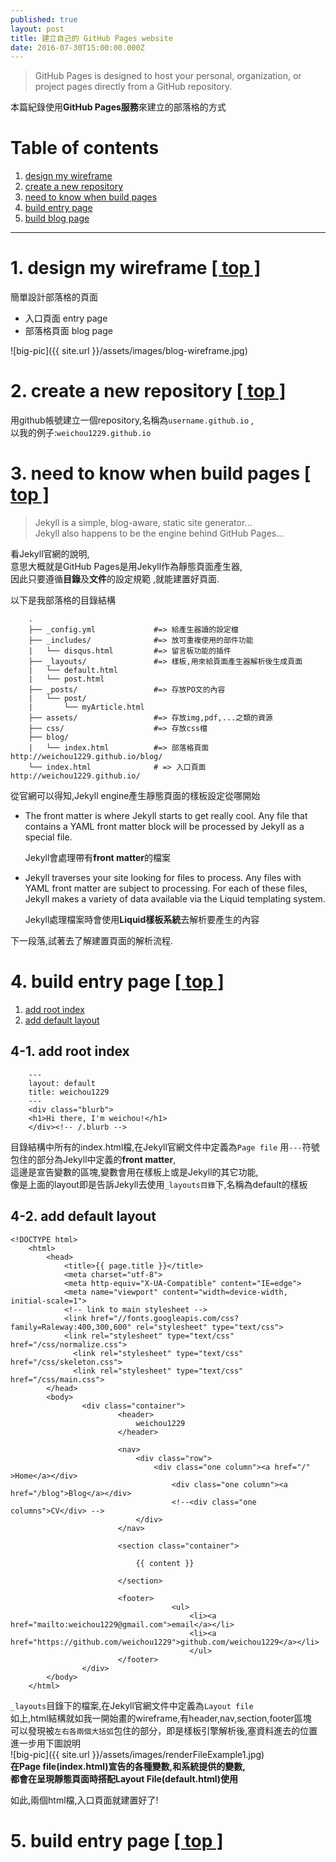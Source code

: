 ```yaml
---
published: true
layout: post
title: 建立自己的 GitHub Pages website
date: 2016-07-30T15:00:00.000Z
---
```


> GitHub Pages is designed to host your personal, organization, or project pages directly from a GitHub repository.

本篇紀錄使用**GitHub Pages服務**來建立的部落格的方式

# Table of contents

1. [design my wireframe](#design-my-wireframe)
2. [create a new repository](#create-a-new-repository)
3. [need to know when build pages](#need-to-know-when-build-pages)
4. [build entry page](#build-entry-page)
5. [build blog page](#build-blog-page)

--------------------------------------------------------------------------------

# 1\. design my wireframe [[ top ]](#Table-of-contents)

簡單設計部落格的頁面

- 入口頁面 entry page
- 部落格頁面 blog page

![big-pic]({{ site.url }}/assets/images/blog-wireframe.jpg)

# 2\. create a new repository [[ top ]](#Table-of-contents)

用github帳號建立一個repository,名稱為`username.github.io` ,<br>
以我的例子:`weichou1229.github.io`

# 3\. need to know when build pages [[ top ]](#Table-of-contents)

> Jekyll is a simple, blog-aware, static site generator...<br>
> Jekyll also happens to be the engine behind GitHub Pages...

看Jekyll官網的說明,<br>
意思大概就是GitHub Pages是用Jekyll作為靜態頁面產生器,<br>
因此只要遵循**目錄**及**文件**的設定規範 ,就能建置好頁面.

以下是我部落格的目錄結構

```
    .
    ├── _config.yml             #=> 給產生器讀的設定檔
    ├── _includes/              #=> 放可重複使用的部件功能
    |   └── disqus.html         #=> 留言板功能的插件
    ├── _layouts/               #=> 樣板,用來給頁面產生器解析後生成頁面
    |   └── default.html         
    |   └── post.html            
    ├── _posts/                 #=> 存放PO文的內容
    |   └── post/               
    |       └── myArticle.html
    ├── assets/                 #=> 存放img,pdf,...之類的資源
    ├── css/                    #=> 存放css檔
    ├── blog/
    |   └── index.html          #=> 部落格頁面 http://weichou1229.github.io/blog/
    └── index.html              # => 入口頁面 http://weichou1229.github.io/
```

從官網可以得知,Jekyll engine產生靜態頁面的樣板設定從哪開始

- The front matter is where Jekyll starts to get really cool. Any file that contains a YAML front matter block will be processed by Jekyll as a special file.

  Jekyll會處理帶有**front matter**的檔案

- Jekyll traverses your site looking for files to process. Any files with YAML front matter are subject to processing. For each of these files, Jekyll makes a variety of data available via the Liquid templating system.

  Jekyll處理檔案時會使用**Liquid樣板系統**去解析要產生的內容

下一段落,試著去了解建置頁面的解析流程.

# 4\. build entry page [[ top ]](#Table-of-contents)

1. [add root index](#add-root-index)
2. [add default layout](#add-default-layout)

## 4-1\. add root index

```
    ---
    layout: default
    title: weichou1229
    ---
    <div class="blurb">
    <h1>Hi there, I'm weichou!</h1>
    </div><!-- /.blurb -->
```

目錄結構中所有的index.html檔,在Jekyll官網文件中定義為`Page file` 用`---`符號包住的部分為Jekyll中定義的**front matter**,<br>
這邊是宣告變數的區塊,變數會用在樣板上或是Jekyll的其它功能,<br>
像是上面的layout即是告訴Jekyll去使用`_layouts目錄`下,名稱為default的樣板

## 4-2\. add default layout

```
<!DOCTYPE html>
    <html>
        <head>
            <title>{{ page.title }}</title>
            <meta charset="utf-8">
            <meta http-equiv="X-UA-Compatible" content="IE=edge">
            <meta name="viewport" content="width=device-width, initial-scale=1">
            <!-- link to main stylesheet -->
            <link href="//fonts.googleapis.com/css?family=Raleway:400,300,600" rel="stylesheet" type="text/css">
            <link rel="stylesheet" type="text/css" href="/css/normalize.css">
              <link rel="stylesheet" type="text/css" href="/css/skeleton.css">
              <link rel="stylesheet" type="text/css" href="/css/main.css">
        </head>
        <body>
                <div class="container">
                        <header>
                            weichou1229
                        </header>

                        <nav>
                            <div class="row">
                                <div class="one column"><a href="/" >Home</a></div>
                                    <div class="one column"><a href="/blog">Blog</a></div>
                                    <!--<div class="one columns">CV</div> -->
                            </div>
                        </nav>

                        <section class="container">

                            {{ content }}

                        </section>

                        <footer>
                                    <ul>
                                        <li><a href="mailto:weichou1229@gmail.com">email</a></li>
                                        <li><a href="https://github.com/weichou1229">github.com/weichou1229</a></li>
                                        </ul>
                        </footer>
                </div>
        </body>
    </html>
```

`_layouts`目錄下的檔案,在Jekyll官網文件中定義為`Layout file`<br>
如上,html結構就如我一開始畫的wireframe,有header,nav,section,footer區塊<br>
可以發現被`左右各兩個大括弧`包住的部分，即是樣板引擎解析後,塞資料進去的位置<br>
進一步用下圖說明<br>
![big-pic]({{ site.url }}/assets/images/renderFileExample1.jpg)<br>
**在Page file(index.html)宣告的各種變數,和系統提供的變數,<br>
都會在呈現靜態頁面時搭配Layout File(default.html)使用**

如此,兩個html檔,入口頁面就建置好了!

# 5\. build entry page [[ top ]](#Table-of-contents)
